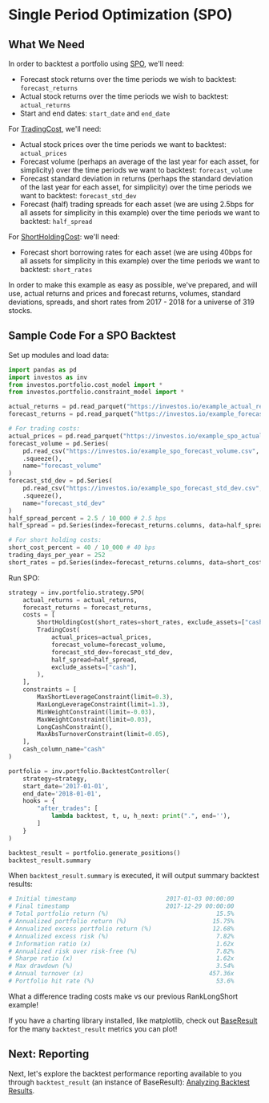 <h1>Single Period Optimization (SPO)</h1>

## What We Need

In order to backtest a portfolio using [SPO](https://github.com/ForecastOS/investos/tree/v0.3.9/investos/portfolio/strategy/spo.py), we'll need:

-   Forecast stock returns over the time periods we wish to backtest: `forecast_returns`
-   Actual stock returns over the time periods we wish to backtest: `actual_returns`
-   Start and end dates: `start_date` and `end_date`

For [TradingCost](https://github.com/ForecastOS/investos/tree/v0.3.9/investos/portfolio/cost_model/trading_cost.py), we'll need:

-   Actual stock prices over the time periods we want to backtest: `actual_prices`
-   Forecast volume (perhaps an average of the last year for each asset, for simplicity) over the time periods we want to backtest: `forecast_volume`
-   Forecast standard deviation in returns (perhaps the standard deviation of the last year for each asset, for simplicity) over the time periods we want to backtest: `forecast_std_dev`
-   Forecast (half) trading spreads for each asset (we are using 2.5bps for all assets for simplicity in this example) over the time periods we want to backtest: `half_spread`

For [ShortHoldingCost](https://github.com/ForecastOS/investos/tree/v0.3.9/investos/portfolio/cost_model/short_holding_cost.py): we'll need:

-   Forecast short borrowing rates for each asset (we are using 40bps for all assets for simplicity in this example) over the time periods we want to backtest: `short_rates`

In order to make this example as easy as possible, we've prepared, and will use, actual returns and prices and forecast returns, volumes, standard deviations, spreads, and short rates from 2017 - 2018 for a universe of 319 stocks.

## Sample Code For a SPO Backtest

Set up modules and load data:

```python
import pandas as pd
import investos as inv
from investos.portfolio.cost_model import *
from investos.portfolio.constraint_model import *

actual_returns = pd.read_parquet("https://investos.io/example_actual_returns.parquet")
forecast_returns = pd.read_parquet("https://investos.io/example_forecast_returns.parquet")

# For trading costs:
actual_prices = pd.read_parquet("https://investos.io/example_spo_actual_prices.parquet")
forecast_volume = pd.Series(
    pd.read_csv("https://investos.io/example_spo_forecast_volume.csv", index_col="asset")
    .squeeze(),
    name="forecast_volume"
)
forecast_std_dev = pd.Series(
    pd.read_csv("https://investos.io/example_spo_forecast_std_dev.csv", index_col="asset")
    .squeeze(),
    name="forecast_std_dev"
)
half_spread_percent = 2.5 / 10_000 # 2.5 bps
half_spread = pd.Series(index=forecast_returns.columns, data=half_spread_percent)

# For short holding costs:
short_cost_percent = 40 / 10_000 # 40 bps
trading_days_per_year = 252
short_rates = pd.Series(index=forecast_returns.columns, data=short_cost_percent/trading_days_per_year)
```

Run SPO:

```python
strategy = inv.portfolio.strategy.SPO(
    actual_returns = actual_returns,
    forecast_returns = forecast_returns,
    costs = [
        ShortHoldingCost(short_rates=short_rates, exclude_assets=["cash"]),
        TradingCost(
            actual_prices=actual_prices,
            forecast_volume=forecast_volume,
            forecast_std_dev=forecast_std_dev,
            half_spread=half_spread,
            exclude_assets=["cash"],
        ),
    ],
    constraints = [
        MaxShortLeverageConstraint(limit=0.3),
        MaxLongLeverageConstraint(limit=1.3),
        MinWeightConstraint(limit=-0.03),
        MaxWeightConstraint(limit=0.03),
        LongCashConstraint(),
        MaxAbsTurnoverConstraint(limit=0.05),
    ],
    cash_column_name="cash"
)

portfolio = inv.portfolio.BacktestController(
    strategy=strategy,
    start_date='2017-01-01',
    end_date='2018-01-01',
    hooks = {
        "after_trades": [
            lambda backtest, t, u, h_next: print(".", end=''),
        ]
    }
)

backtest_result = portfolio.generate_positions()
backtest_result.summary
```

When `backtest_result.summary` is executed, it will output summary backtest results:

```python
# Initial timestamp                         2017-01-03 00:00:00
# Final timestamp                           2017-12-29 00:00:00
# Total portfolio return (%)                              15.5%
# Annualized portfolio return (%)                        15.75%
# Annualized excess portfolio return (%)                 12.68%
# Annualized excess risk (%)                              7.82%
# Information ratio (x)                                   1.62x
# Annualized risk over risk-free (%)                      7.82%
# Sharpe ratio (x)                                        1.62x
# Max drawdown (%)                                        3.54%
# Annual turnover (x)                                   457.36x
# Portfolio hit rate (%)                                  53.6%
```

What a difference trading costs make vs our previous RankLongShort example!

If you have a charting library installed, like matplotlib, check out [BaseResult](https://github.com/ForecastOS/investos/tree/v0.3.9/investos/portfolio/result/base_result.py) for the many `backtest_result` metrics you can plot!

## Next: Reporting

Next, let's explore the backtest performance reporting available to you through `backtest_result` (an instance of BaseResult): [Analyzing Backtest Results](/guides/reporting/analyzing_backtest_results).
